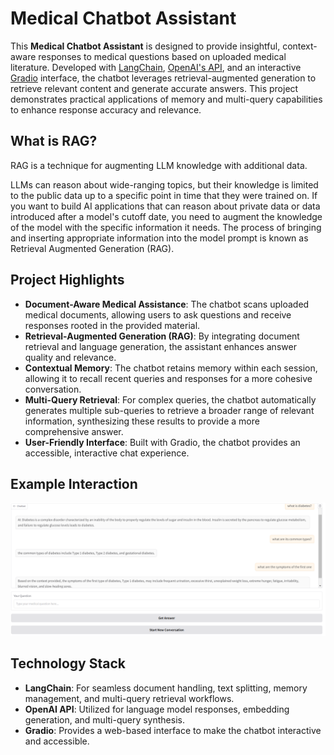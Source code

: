 # Medical Chatbot Assistant

This **Medical Chatbot Assistant** is designed to provide insightful, context-aware responses to medical questions based on uploaded medical literature. Developed with [LangChain](https://www.langchain.com/), [OpenAI's API](https://openai.com/api/), and an interactive [Gradio](https://gradio.app/) interface, the chatbot leverages retrieval-augmented generation to retrieve relevant content and generate accurate answers. This project demonstrates practical applications of memory and multi-query capabilities to enhance response accuracy and relevance.

## What is RAG?
RAG is a technique for augmenting LLM knowledge with additional data.

LLMs can reason about wide-ranging topics, but their knowledge is limited to the public data up to a specific point in time that they were trained on. If you want to build AI applications that can reason about private data or data introduced after a model's cutoff date, you need to augment the knowledge of the model with the specific information it needs. The process of bringing and inserting appropriate information into the model prompt is known as Retrieval Augmented Generation (RAG).

## Project Highlights

- **Document-Aware Medical Assistance**: The chatbot scans uploaded medical documents, allowing users to ask questions and receive responses rooted in the provided material.
- **Retrieval-Augmented Generation (RAG)**: By integrating document retrieval and language generation, the assistant enhances answer quality and relevance.
- **Contextual Memory**: The chatbot retains memory within each session, allowing it to recall recent queries and responses for a more cohesive conversation.
- **Multi-Query Retrieval**: For complex queries, the chatbot automatically generates multiple sub-queries to retrieve a broader range of relevant information, synthesizing these results to provide a more comprehensive answer.
- **User-Friendly Interface**: Built with Gradio, the chatbot provides an accessible, interactive chat experience.



## Example Interaction

![Medical Chatbot Interface](./conversation.png)

## Technology Stack

- **LangChain**: For seamless document handling, text splitting, memory management, and multi-query retrieval workflows.
- **OpenAI API**: Utilized for language model responses, embedding generation, and multi-query synthesis.
- **Gradio**: Provides a web-based interface to make the chatbot interactive and accessible.
